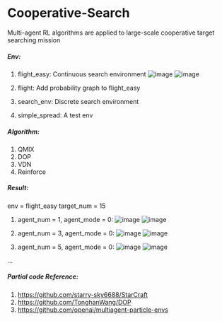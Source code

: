 # Cooperative-Search
Multi-agent RL algorithms are applied to large-scale cooperative target searching mission

##### Env:
1. flight_easy: Continuous search environment
![image](https://user-images.githubusercontent.com/55376167/120631146-1d44fc00-c49a-11eb-9272-ee0505c351a3.png)
![image](https://user-images.githubusercontent.com/55376167/120631159-21711980-c49a-11eb-862b-04fa23a5cee8.png)

3. flight: Add probability graph to flight_easy
4. search_env: Discrete search environment
5. simple_spread: A test env

##### Algorithm:
1. QMIX
2. DOP
3. VDN
4. Reinforce

##### Result:
env = flight_easy
target_num = 15
1. agent_num = 1, agent_mode = 0:
![image](https://user-images.githubusercontent.com/55376167/120631264-44033280-c49a-11eb-8947-5ee6d02636be.png)
![image](https://user-images.githubusercontent.com/55376167/120631273-46fe2300-c49a-11eb-90cb-8c11250b27f7.png)

2. agent_num = 3, agent_mode = 0:
![image](https://user-images.githubusercontent.com/55376167/120631354-5da47a00-c49a-11eb-8f4d-33632cf01915.png)
![image](https://user-images.githubusercontent.com/55376167/120631365-6006d400-c49a-11eb-8152-3e1836714e5d.png)

3. agent_num = 5, agent_mode = 0:
![image](https://user-images.githubusercontent.com/55376167/120631407-6d23c300-c49a-11eb-8d79-37db95df8baf.png)
![image](https://user-images.githubusercontent.com/55376167/120631419-70b74a00-c49a-11eb-9710-3e9584446a5f.png)

...

##### Partial code Reference:
1. https://github.com/starry-sky6688/StarCraft
2. https://github.com/TonghanWang/DOP
3. https://github.com/openai/multiagent-particle-envs
